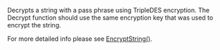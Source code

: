 ﻿Decrypts a string with a pass phrase using TripleDES encryption. The Decrypt function should use the same encryption key that was used to encrypt the string.For more detailed info please see [EncryptString()](VFPS://Topic/_4C10W1PRR).